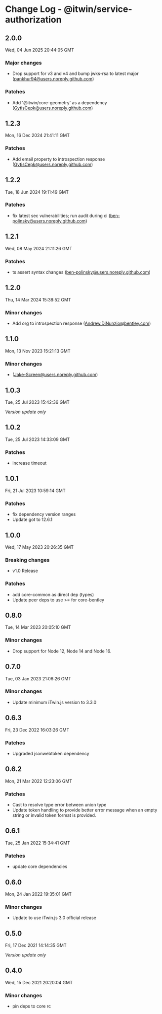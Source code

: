 # Change Log - @itwin/service-authorization

<!-- This log was last generated on Wed, 04 Jun 2025 20:44:05 GMT and should not be manually modified. -->

<!-- Start content -->

## 2.0.0

Wed, 04 Jun 2025 20:44:05 GMT

### Major changes

- Drop support for v3 and v4 and bump jwks-rsa to latest major (pankhur94@users.noreply.github.com)

### Patches

- Add '@itwin/core-geometry' as a dependency (GytisCepk@users.noreply.github.com)

## 1.2.3

Mon, 16 Dec 2024 21:41:11 GMT

### Patches

- Add email property to introspection response (GytisCepk@users.noreply.github.com)

## 1.2.2

Tue, 18 Jun 2024 19:11:49 GMT

### Patches

- fix latest sec vulnerabilities; run audit during ci (ben-polinsky@users.noreply.github.com)

## 1.2.1

Wed, 08 May 2024 21:11:26 GMT

### Patches

- ts assert syntax changes (ben-polinsky@users.noreply.github.com)

## 1.2.0

Thu, 14 Mar 2024 15:38:52 GMT

### Minor changes

- Add org to introspection response (Andrew.DiNunzio@bentley.com)

## 1.1.0

Mon, 13 Nov 2023 15:21:13 GMT

### Minor changes

-  (Jake-Screen@users.noreply.github.com)

## 1.0.3
Tue, 25 Jul 2023 15:42:36 GMT

_Version update only_

## 1.0.2
Tue, 25 Jul 2023 14:33:09 GMT

### Patches

- increase timeout

## 1.0.1
Fri, 21 Jul 2023 10:59:14 GMT

### Patches

- fix dependency version ranges
- Update got to 12.6.1

## 1.0.0
Wed, 17 May 2023 20:26:35 GMT

### Breaking changes

- v1.0 Release

### Patches

- add core-common as direct dep (types)
- Update peer deps to use >= for core-bentley

## 0.8.0
Tue, 14 Mar 2023 20:05:10 GMT

### Minor changes

- Drop support for Node 12, Node 14 and Node 16.

## 0.7.0
Tue, 03 Jan 2023 21:06:26 GMT

### Minor changes

- Update minimum iTwin.js version to 3.3.0

## 0.6.3
Fri, 23 Dec 2022 16:03:26 GMT

### Patches

- Upgraded jsonwebtoken dependency

## 0.6.2
Mon, 21 Mar 2022 12:23:06 GMT

### Patches

- Cast to resolve type error between union type
- Update token handling to provide better error message when an empty string or invalid token format is provided.

## 0.6.1
Tue, 25 Jan 2022 15:34:41 GMT

### Patches

- update core dependencies

## 0.6.0
Mon, 24 Jan 2022 19:35:01 GMT

### Minor changes

- Update to use iTwin.js 3.0 official release

## 0.5.0
Fri, 17 Dec 2021 14:14:35 GMT

_Version update only_

## 0.4.0
Wed, 15 Dec 2021 20:20:04 GMT

### Minor changes

- pin deps to core rc
